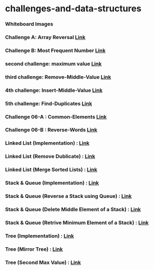 # challenges-and-data-structures
### Whiteboard Images

### Challenge A: Array Reversal  [Link](https://github.com/jafarramadan/challenges-and-data-structures/blob/main/whiteboard-challenges/assets/reversalSubmit.PNG)

### Challenge B: Most Frequent Number  [Link](https://github.com/jafarramadan/challenges-and-data-structures/blob/main/whiteboard-challenges/assets/frequentSubmit.PNG)

### second challenge: maximum value [Link](https://github.com/jafarramadan/challenges-and-data-structures/blob/main/whiteboard-challenges/assets/maxnumSubmit.PNG)

### third challenge: Remove-Middle-Value [Link](https://github.com/jafarramadan/challenges-and-data-structures/blob/main/whiteboard-challenges/assets/RemoveWhiteBoard.PNG)

### 4th challenge: Insert-Middle-Value [Link](https://github.com/jafarramadan/challenges-and-data-structures/blob/master/whiteboard-challenges/assets/ch4submit2.PNG)

### 5th challenge: Find-Duplicates [Link](https://github.com/jafarramadan/challenges-and-data-structures/blob/master/challenges/Find-Duplicates/Find-Duplicates/README.md)

### Challenge 06-A : Common-Elements [Link](https://github.com/jafarramadan/challenges-and-data-structures/blob/master/challenges/Common-Elements/Common-Elements/README.md)

### Challenge 06-B : Reverse-Words [Link](https://github.com/jafarramadan/challenges-and-data-structures/blob/master/challenges/Reverse-Words/Reverse-Words/README.md)

### Linked List (Implementation) : [Link](https://github.com/jafarramadan/challenges-and-data-structures/blob/master/Data%20Structures/LinkedListProject/LinkedListProject/LinkedListImplementation/README.md)

### Linked List (Remove Dublicate) : [Link](https://github.com/jafarramadan/challenges-and-data-structures/blob/master/Data%20Structures/LinkedListProject/LinkedListProject/RemoveDuplicates/README.md)

### Linked List (Merge Sorted Lists) : [Link](https://github.com/jafarramadan/challenges-and-data-structures/blob/master/Data%20Structures/LinkedListProject/LinkedListProject/MergeSorted/README.md)

### Stack & Queue (Implementation) : [Link](https://github.com/jafarramadan/challenges-and-data-structures/blob/master/Data%20Structures/Stack%26Queue/StackAndQueue/StackAndQueue/README.md)

### Stack & Queue (Reverse a Stack using Queue) : [Link](https://github.com/jafarramadan/challenges-and-data-structures/blob/master/Data%20Structures/Stack%26Queue/StackAndQueue/StackAndQueue/ReverseStackUsingQueue/README.md)

### Stack & Queue (Delete Middle Element of a Stack) : [Link](https://github.com/jafarramadan/challenges-and-data-structures/blob/master/Data%20Structures/Stack%26Queue/StackAndQueue/StackAndQueue/DeleteMiddleElement/README.md)

### Stack & Queue (Retrive Minimum Element of a Stack) : [Link](https://github.com/jafarramadan/challenges-and-data-structures/blob/master/Data%20Structures/Stack%26Queue/StackAndQueue/StackAndQueue/MinStack/README.md)

### Tree (Implementation) : [Link](https://github.com/jafarramadan/challenges-and-data-structures/blob/master/Data%20Structures/Trees/TreeImplementation/TreeImplementation/TreeImplementation/README.md)

### Tree (Mirror Tree) : [Link](https://github.com/jafarramadan/challenges-and-data-structures/blob/master/Data%20Structures/Trees/TreeImplementation/TreeImplementation/MirrorTree/README.md)

### Tree (Second Max Value) : [Link](https://github.com/jafarramadan/challenges-and-data-structures/blob/master/Data%20Structures/Trees/TreeImplementation/TreeImplementation/SecondMaxValue/README.md)



